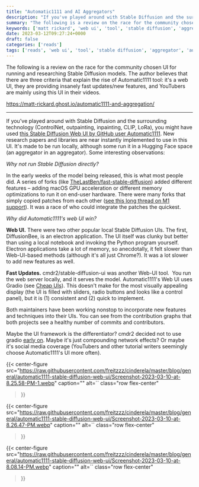 ```yaml
---
title: "Automatic1111 and AI Aggregators"
description: "If you've played around with Stable Diffusion and the surrounding technology (ControlNet, outpainting, inpainting, CLIP, LoRa), you might have used this Stable Diffusion Web UI by GitHub user Automatic1111. New research papers and libraries are near instantly implemented to use in this UI. It's made to be run locally, although..."
summary: "The following is a review on the race for the community chosen UI for running and researching Stable Diffusion models. The author believes that there are three criteria that explain the rise of Automatic1111 tool: it's a web UI, they are providing insanely fast updates/new features, and YouTubers are mainly using this UI in their videos."
keywords: ['matt rickard', 'web ui', 'tool', 'stable diffusion', 'aggregator', 'automatic1111']
date: 2023-03-12T09:27:24+0000
draft: false
categories: ['reads']
tags: ['reads', 'web ui', 'tool', 'stable diffusion', 'aggregator', 'automatic1111']
---
```


The following is a review on the race for the community chosen UI for running and researching Stable Diffusion models. The author believes that there are three criteria that explain the rise of Automatic1111 tool: it's a web UI, they are providing insanely fast updates/new features, and YouTubers are mainly using this UI in their videos.

https://matt-rickard.ghost.io/automatic1111-and-aggregation/

---

If you've played around with Stable Diffusion and the surrounding technology (ControlNet, outpainting, inpainting, CLIP, LoRa), you might have used [this Stable Diffusion Web UI by GitHub user Automatic1111](https://github.com/AUTOMATIC1111/stable-diffusion-webui?ref=matt-rickard). New research papers and libraries are near instantly implemented to use in this UI. It's made to be run locally, although some run it in a Hugging Face space (an aggregator in an aggregator). Some interesting observations:

_Why not run Stable Diffusion directly?_

In the early weeks of the model being released, this is what most people did. A series of forks (like [TheLastBen/fast-stable-diffusion](https://github.com/TheLastBen/fast-stable-diffusion?ref=matt-rickard)) added different features – adding macOS GPU acceleration or different memory optimizations to run it on end-user hardware. There were many forks that simply copied patches from each other ([see this long thread on M1 support](https://github.com/invoke-ai/InvokeAI/issues/517?ref=matt-rickard)). It was a race of who could integrate the patches the quickest.

_Why did Automatic1111's web UI win?_

**Web UI.** There were two other popular local Stable Diffusion UIs. The first, DiffusionBee, is an electron application. The UI itself was clunky but better than using a local notebook and invoking the Python program yourself. Electron applications take a lot of memory, so anecdotally, it felt slower than Web-UI-based methods (although it's all just Chrome?). It was a lot slower to add new features as well.

**Fast Updates.** cmdr2/stable-diffusion-ui was another Web-UI tool.  You run the web server locally, and it serves the model. Automatic1111's Web UI uses Gradio (see [Cheap UIs](https://matt-rickard.com/cheap-uis?ref=matt-rickard)). This doesn't make for the most visually appealing display (the UI is filled with sliders, radio buttons and looks like a control panel), but it is (1) consistent and (2) quick to implement.

Both maintainers have been working nonstop to incorporate new features and techniques into their UIs. You can see from the contribution graphs that both projects see a healthy number of commits and contributors.

Maybe the UI framework is the differentiator? cmdr2 decided not to use gradio [early on](https://github.com/cmdr2/stable-diffusion-ui/issues/15?ref=matt-rickard). Maybe it's just compounding network effects? Or maybe it's social media coverage (YouTubers and other tutorial writers seemingly choose Automatic1111's UI more often).

{{< center-figure
    src="https://raw.githubusercontent.com/freitzzz/cinderela/master/blog/general/automatic1111-stable-diffusion-web-ui/Screenshot-2023-03-10-at-8.25.58-PM-1.webp"
    caption=""
    alt=``
    class="row flex-center"
>}}

{{< center-figure
    src="https://raw.githubusercontent.com/freitzzz/cinderela/master/blog/general/automatic1111-stable-diffusion-web-ui/Screenshot-2023-03-10-at-8.26.47-PM.webp"
    caption=""
    alt=``
    class="row flex-center"
>}}

{{< center-figure
    src="https://raw.githubusercontent.com/freitzzz/cinderela/master/blog/general/automatic1111-stable-diffusion-web-ui/Screenshot-2023-03-10-at-8.08.14-PM.webp"
    caption=""
    alt=``
    class="row flex-center"
>}}